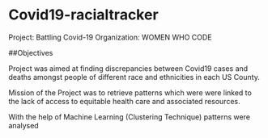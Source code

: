 # Covid19-racialtracker

Project: Battling Covid-19
Organization: WOMEN WHO CODE

##Objectives

Project was aimed at finding discrepancies between Covid19 cases and deaths amongst people of different race and ethnicities in each US County. 

Mission of the Project was to retrieve patterns which were were linked to the lack of access to equitable health care and associated resources.

With the help of Machine Learning (Clustering Technique) patterns were analysed
